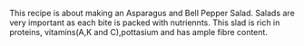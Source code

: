 This recipe is about making an Asparagus and Bell Pepper Salad.
Salads are very important as each bite is packed with nutriennts.
This slad is rich in proteins, vitamins(A,K and C),pottasium and has ample fibre content.